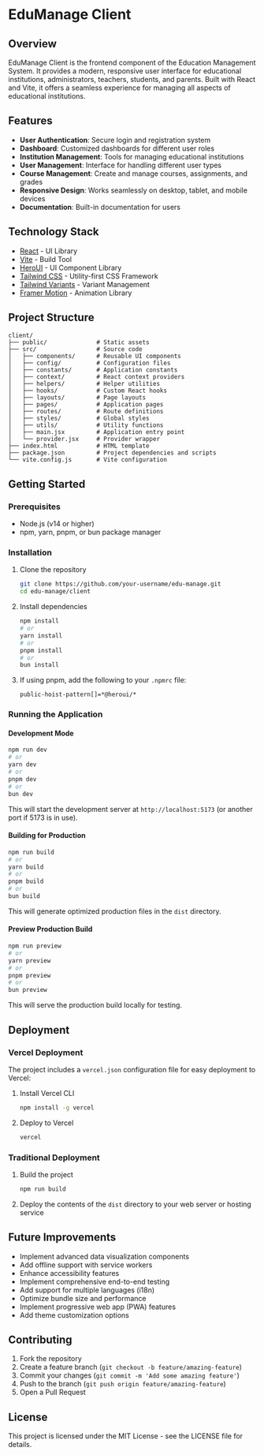 # EduManage Client

## Overview

EduManage Client is the frontend component of the Education Management System. It provides a modern, responsive user interface for educational institutions, administrators, teachers, students, and parents. Built with React and Vite, it offers a seamless experience for managing all aspects of educational institutions.

## Features

- **User Authentication**: Secure login and registration system
- **Dashboard**: Customized dashboards for different user roles
- **Institution Management**: Tools for managing educational institutions
- **User Management**: Interface for handling different user types
- **Course Management**: Create and manage courses, assignments, and grades
- **Responsive Design**: Works seamlessly on desktop, tablet, and mobile devices
- **Documentation**: Built-in documentation for users

## Technology Stack

- [React](https://reactjs.org/) - UI Library
- [Vite](https://vitejs.dev/) - Build Tool
- [HeroUI](https://heroui.com) - UI Component Library
- [Tailwind CSS](https://tailwindcss.com) - Utility-first CSS Framework
- [Tailwind Variants](https://tailwind-variants.org) - Variant Management
- [Framer Motion](https://www.framer.com/motion) - Animation Library

## Project Structure

```
client/
├── public/              # Static assets
├── src/                 # Source code
│   ├── components/      # Reusable UI components
│   ├── config/          # Configuration files
│   ├── constants/       # Application constants
│   ├── context/         # React context providers
│   ├── helpers/         # Helper utilities
│   ├── hooks/           # Custom React hooks
│   ├── layouts/         # Page layouts
│   ├── pages/           # Application pages
│   ├── routes/          # Route definitions
│   ├── styles/          # Global styles
│   ├── utils/           # Utility functions
│   ├── main.jsx         # Application entry point
│   └── provider.jsx     # Provider wrapper
├── index.html           # HTML template
├── package.json         # Project dependencies and scripts
└── vite.config.js       # Vite configuration
```

## Getting Started

### Prerequisites

- Node.js (v14 or higher)
- npm, yarn, pnpm, or bun package manager

### Installation

1. Clone the repository
   ```bash
   git clone https://github.com/your-username/edu-manage.git
   cd edu-manage/client
   ```

2. Install dependencies
   ```bash
   npm install
   # or
   yarn install
   # or
   pnpm install
   # or
   bun install
   ```

3. If using pnpm, add the following to your `.npmrc` file:
   ```
   public-hoist-pattern[]=*@heroui/*
   ```

### Running the Application

#### Development Mode

```bash
npm run dev
# or
yarn dev
# or
pnpm dev
# or
bun dev
```

This will start the development server at `http://localhost:5173` (or another port if 5173 is in use).

#### Building for Production

```bash
npm run build
# or
yarn build
# or
pnpm build
# or
bun build
```

This will generate optimized production files in the `dist` directory.

#### Preview Production Build

```bash
npm run preview
# or
yarn preview
# or
pnpm preview
# or
bun preview
```

This will serve the production build locally for testing.

## Deployment

### Vercel Deployment

The project includes a `vercel.json` configuration file for easy deployment to Vercel:

1. Install Vercel CLI
   ```bash
   npm install -g vercel
   ```

2. Deploy to Vercel
   ```bash
   vercel
   ```

### Traditional Deployment

1. Build the project
   ```bash
   npm run build
   ```

2. Deploy the contents of the `dist` directory to your web server or hosting service

## Future Improvements

- Implement advanced data visualization components
- Add offline support with service workers
- Enhance accessibility features
- Implement comprehensive end-to-end testing
- Add support for multiple languages (i18n)
- Optimize bundle size and performance
- Implement progressive web app (PWA) features
- Add theme customization options

## Contributing

1. Fork the repository
2. Create a feature branch (`git checkout -b feature/amazing-feature`)
3. Commit your changes (`git commit -m 'Add some amazing feature'`)
4. Push to the branch (`git push origin feature/amazing-feature`)
5. Open a Pull Request

## License

This project is licensed under the MIT License - see the LICENSE file for details.